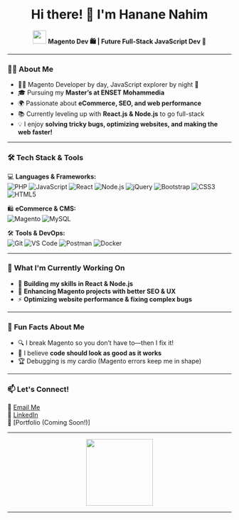 <h1 align="center">Hi there! 👋 I'm Hanane Nahim</h1>

<p align="center">
  <img src="https://media.giphy.com/media/hvRJCLFzcasrR4ia7z/giphy.gif" width="30px"/>
  <b> Magento Dev 🛍 | Future Full-Stack JavaScript Dev 🚀</b>
</p>

---

### 🦸‍♀️ **About Me**
- 👩‍💻 Magento Developer by day, JavaScript explorer by night 🌙
-  🎓 Pursuing my **Master’s at ENSET Mohammedia**  
- 🌍 Passionate about **eCommerce, SEO, and web performance**  
- 📚 Currently leveling up with **React.js & Node.js** to go full-stack  
- 💡 I enjoy **solving tricky bugs, optimizing websites, and making the web faster!**  

---

### 🛠 **Tech Stack & Tools**  

💻 **Languages & Frameworks:**  
![PHP](https://img.shields.io/badge/PHP-777BB4?style=for-the-badge&logo=php&logoColor=white)
![JavaScript](https://img.shields.io/badge/JavaScript-F7DF1E?style=for-the-badge&logo=javascript&logoColor=black)
![React](https://img.shields.io/badge/React-61DAFB?style=for-the-badge&logo=react&logoColor=black)
![Node.js](https://img.shields.io/badge/Node.js-339933?style=for-the-badge&logo=nodedotjs&logoColor=white)
![jQuery](https://img.shields.io/badge/jQuery-0769AD?style=for-the-badge&logo=jquery&logoColor=white)
![Bootstrap](https://img.shields.io/badge/Bootstrap-563D7C?style=for-the-badge&logo=bootstrap&logoColor=white)
![CSS3](https://img.shields.io/badge/CSS3-1572B6?style=for-the-badge&logo=css3&logoColor=white)
![HTML5](https://img.shields.io/badge/HTML5-E34F26?style=for-the-badge&logo=html5&logoColor=white)

🛍 **eCommerce & CMS:**  
![Magento](https://img.shields.io/badge/Magento-EE672F?style=for-the-badge&logo=magento&logoColor=white)
![MySQL](https://img.shields.io/badge/MySQL-4479A1?style=for-the-badge&logo=mysql&logoColor=white)

🛠 **Tools & DevOps:**  
![Git](https://img.shields.io/badge/Git-F05032?style=for-the-badge&logo=git&logoColor=white)
![VS Code](https://img.shields.io/badge/VS%20Code-007ACC?style=for-the-badge&logo=visual-studio-code&logoColor=white)
![Postman](https://img.shields.io/badge/Postman-FF6C37?style=for-the-badge&logo=postman&logoColor=white)
![Docker](https://img.shields.io/badge/Docker-2496ED?style=for-the-badge&logo=docker&logoColor=white)

---

### 🎯 **What I'm Currently Working On**
- 🚀 **Building my skills in React & Node.js**  
- 🛒 **Enhancing Magento projects with better SEO & UX**  
- ⚡ **Optimizing website performance & fixing complex bugs**  

---

### 🌱 **Fun Facts About Me**
- 🔍 I break Magento so you don’t have to—then I fix it!  
- 🎨 I believe **code should look as good as it works**  
- 🏆 Debugging is my cardio (Magento errors keep me in shape)  

---

### 📫 **Let's Connect!**
📧 [Email Me](hanane.nahim@gmail.com)  
💼 [LinkedIn]( )  
🚀 [Portfolio (Coming Soon!)] 

---

<p align="center">
  <img src="https://media.giphy.com/media/SWoSkN6DxTszqIKEqv/giphy.gif" width="150px">
</p>

---
